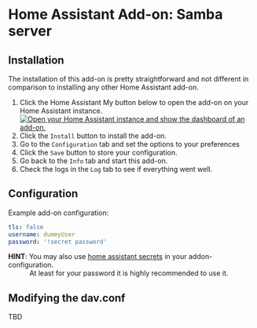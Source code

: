 # Home Assistant Add-on: Samba server

## Installation

The installation of this add-on is pretty straightforward and not different in comparison to installing any other Home Assistant add-on.  

1. Click the Home Assistant My button below to open the add-on on your Home Assistant instance.   
   [![Open your Home Assistant instance and show the dashboard of an add-on.](https://my.home-assistant.io/badges/supervisor_addon.svg)](https://my.home-assistant.io/redirect/supervisor_addon/?addon=bb4914d7_webdav&repository_url=https%3A%2F%2Fgithub.com%2Felvit%2Fhassio-addons)  
2. Click the `Install` button to install the add-on.  
3. Go to the `Configuration` tab and set the options to your preferences  
4. Click the `Save` button to store your configuration.  
5. Go back to the `Info` tab and start this add-on.  
6. Check the logs in the `Log` tab to see if everything went well.   

## Configuration

Example add-on configuration:  

```yaml
tls: false
username: dummyUser
password: '!secret password'
```

**HINT**: You may also use [home assistant secrets](https://www.home-assistant.io/docs/configuration/secrets/) in your addon-configuration.  
&nbsp;&nbsp;&nbsp;&nbsp;&nbsp;&nbsp;&nbsp;&nbsp;&nbsp;&nbsp;&nbsp;At least for your password it is highly recommended to use it.

## Modifying the dav.conf

TBD